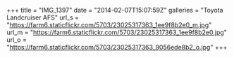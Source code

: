 +++
title = "IMG_1397"
date = "2014-02-07T15:07:59Z"
galleries = "Toyota Landcruiser AFS"
url_s = "https://farm6.staticflickr.com/5703/23025317363_1ee9f8b2e0_m.jpg"
url_m = "https://farm6.staticflickr.com/5703/23025317363_1ee9f8b2e0.jpg"
url_o = "https://farm6.staticflickr.com/5703/23025317363_9056ede8b2_o.jpg"
+++


